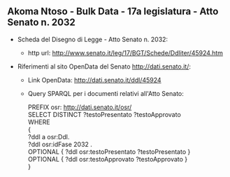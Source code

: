 ## Akoma Ntoso - Bulk Data - 17a legislatura - Atto Senato n. 2032 ##

* Scheda del Disegno di Legge - Atto Senato n. 2032:
	* http url: http://www.senato.it/leg/17/BGT/Schede/Ddliter/45924.htm

* Riferimenti al sito OpenData del Senato http://dati.senato.it/:
	* Link OpenData: http://dati.senato.it/ddl/45924
	* Query SPARQL per i documenti relativi all'Atto Senato:

        PREFIX osr: <http://dati.senato.it/osr/>  
		SELECT DISTINCT ?testoPresentato ?testoApprovato  
		WHERE  
		{  
		    ?ddl a osr:Ddl.  
		    ?ddl osr:idFase 2032 .  
		    OPTIONAL { ?ddl osr:testoPresentato ?testoPresentato }  
		    OPTIONAL { ?ddl osr:testoApprovato ?testoApprovato }  
		}
		
